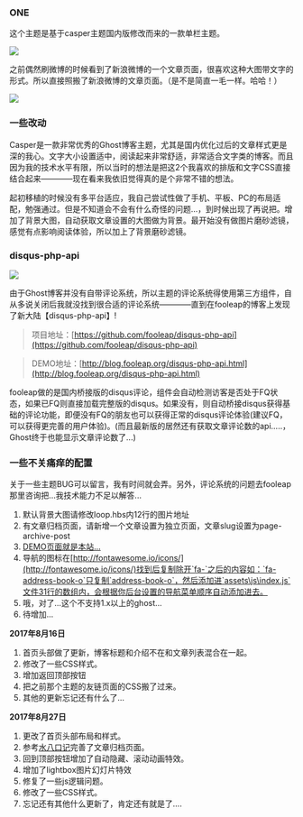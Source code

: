 ### ONE
这个主题是基于casper主题国内版修改而来的一款单栏主题。

![](http://cdn.4zen.top/image/3/7f/3f5333c626a7ced2c34f570e526a6.png)

之前偶然刷微博的时候看到了新浪微博的一个文章页面，很喜欢这种大图带文字的形式。所以直接照搬了新浪微博的文章页面。（是不是简直一毛一样。哈哈！）

![](http://cdn.4zen.top/image/8/24/a54cec27dded0dc49b07bcb10b338.png)

### 一些改动

Casper是一款非常优秀的Ghost博客主题，尤其是国内优化过后的文章样式更是深的我心。文字大小设置适中，阅读起来非常舒适，非常适合文字类的博客。而且因为我的技术水平有限，所以当时的想法是把这2个我喜欢的排版和文字CSS直接结合起来————现在看来我依旧觉得真的是个非常不错的想法。

起初移植的时候没有多平台适应，我自己尝试性做了手机、平板、PC的布局适配，勉强通过。但是不知道会不会有什么奇怪的问题...，到时候出现了再说把。增加了背景大图，自动获取文章设置的大图做为背景。最开始没有做图片磨砂滤镜，感觉有点影响阅读体验，所以加上了背景磨砂滤镜。

### disqus-php-api
![](http://cdn.4zen.top/image/4/f9/58444855c7147a45fc4b34d50ceb0.png)

由于Ghost博客并没有自带评论系统，所以主题的评论系统得使用第三方组件，自从多说关闭后我就没找到很合适的评论系统————直到在fooleap的博客上发现了新大陆【disqus-php-api】!

>项目地址：[https://github.com/fooleap/disqus-php-api](https://github.com/fooleap/disqus-php-api) 

>DEMO地址：[http://blog.fooleap.org/disqus-php-api.html](http://blog.fooleap.org/disqus-php-api.html)

fooleap做的是国内桥接版的disqus评论，组件会自动检测访客是否处于FQ状态，如果已FQ则直接加载完整版的disqus。如果没有，则自动桥接disqus获得基础的评论功能，即便没有FQ的朋友也可以获得正常的disqus评论体验(建议FQ，可以获得更完善的用户体验)。(而且最新版的居然还有获取文章评论数的api.....，Ghost终于也能显示文章评论数了...)

### 一些不关痛痒的配置

关于一些主题BUG可以留言，我有时间就会弄。另外，评论系统的问题去fooleap那里咨询把...我技术能力不足以解答...

1. 默认背景大图请修改loop.hbs内12行的图片地址
2. 有文章归档页面，请新增一个文章设置为独立页面，文章slug设置为page-archive-post
3. [DEMO页面就是本站...](http://www.4zen.top)
4. 导航的图标在[http://fontawesome.io/icons/](http://fontawesome.io/icons/)找到后复制除开`fa-`之后的内容如：`fa-address-book-o`只复制`address-book-o`，然后添加进`assets\js\index.js`文件31行的数组内，会根据你后台设置的导航菜单顺序自动添加进去。
5. 哦，对了...这个不支持1.x以上的ghost...
5. 待增加...

**2017年8月16日**

1. 首页头部做了更新，博客标题和介绍不在和文章列表混合在一起。
2. 修改了一些CSS样式。
3. 增加返回顶部按钮
4. 把之前那个主题的友链页面的CSS搬了过来。
5. 其他的更新忘记还有什么了...

**2017年8月27日**

1. 更改了首页头部布局和样式。
2. 参考[水八口记](https://blog.shuiba.co/archive)完善了文章归档页面。
3. 回到顶部按钮增加了自动隐藏、滚动动画特效。
4. 增加了lightbox图片幻灯片特效
5. 修复了一些js逻辑问题。
6. 修改了一些CSS样式。
7. 忘记还有其他什么更新了，肯定还有就是了....

